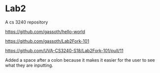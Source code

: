 # Lab2
A cs 3240 repository

https://github.com/gassoth/hello-world

https://github.com/gassoth/Lab2Fork-101

https://github.com/UVA-CS3240-S18/Lab2Fork-101/pull/11

Added a space after a colon because it makes it easier for the user to see what they are inputting.


